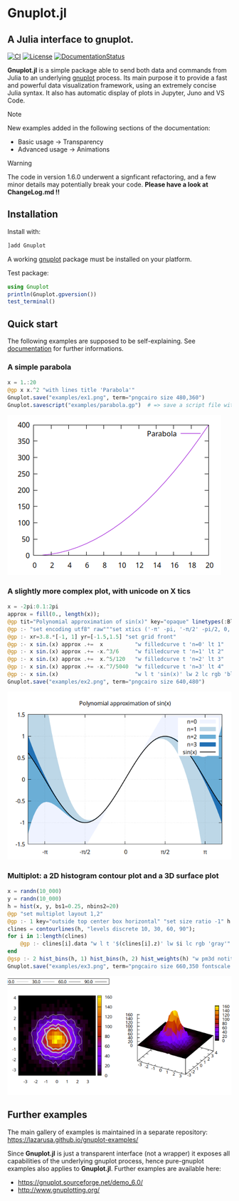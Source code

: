# Gnuplot.jl
## A Julia interface to gnuplot.

[![CI](https://github.com/gcalderone/Gnuplot.jl/actions/workflows/CI.yml/badge.svg)](https://github.com/gcalderone/Gnuplot.jl/actions/workflows/CI.yml)
[![License](http://img.shields.io/badge/license-MIT-brightgreen.svg?style=flat)](LICENSE.md)
[![DocumentationStatus](https://img.shields.io/badge/docs-stable-blue.svg?style=flat)](https://gcalderone.github.io/Gnuplot.jl/stable/index.html)

**Gnuplot.jl** is a simple package able to send both data and commands from Julia to an underlying [gnuplot](http://gnuplot.sourceforge.net/) process.  Its main purpose it to provide a fast and powerful data visualization framework, using an extremely concise Julia syntax. It also has automatic display of plots in Jupyter, Juno and VS Code.

> [!NOTE]
> New examples added in the following sections of the documentation:
> - Basic usage -> Transparency
> - Advanced usage -> Animations

> [!WARNING]
> The code in version 1.6.0 underwent a signficant refactoring, and a few minor details may potentially break your code.
> **Please have a look at ChangeLog.md !!**

## Installation

Install with:
```julia
]add Gnuplot
```
A working [gnuplot](http://gnuplot.sourceforge.net/) package must be installed on your platform.

Test package:
```julia
using Gnuplot
println(Gnuplot.gpversion())
test_terminal()
```


## Quick start
The following examples are supposed to be self-explaining.  See [documentation](https://gcalderone.github.io/Gnuplot.jl/) for further informations.

### A simple parabola
```julia
x = 1.:20
@gp x x.^2 "with lines title 'Parabola'"
Gnuplot.save("examples/ex1.png", term="pngcairo size 480,360")
Gnuplot.savescript("examples/parabola.gp")  # => save a script file with both data and command to re-create the plot.
```
![ex1.png](examples/ex1.png)


### A slightly more complex plot, with unicode on X tics
```julia
x = -2pi:0.1:2pi
approx = fill(0., length(x));
@gp tit="Polynomial approximation of sin(x)" key="opaque" linetypes(:Blues_4)
@gp :- "set encoding utf8" raw"""set xtics ('-π' -pi, '-π/2' -pi/2, 0, 'π/2' pi/2, 'π' pi)"""
@gp :- xr=3.8.*[-1, 1] yr=[-1.5,1.5] "set grid front"
@gp :- x sin.(x) approx .+=  x          "w filledcurve t 'n=0' lt 1"
@gp :- x sin.(x) approx .+= -x.^3/6     "w filledcurve t 'n=1' lt 2"
@gp :- x sin.(x) approx .+=  x.^5/120   "w filledcurve t 'n=2' lt 3"
@gp :- x sin.(x) approx .+= -x.^7/5040  "w filledcurve t 'n=3' lt 4"
@gp :- x sin.(x)                        "w l t 'sin(x)' lw 2 lc rgb 'black'"
Gnuplot.save("examples/ex2.png", term="pngcairo size 640,480")
```
![ex2.png](examples/ex2.png)


### Multiplot: a 2D histogram contour plot and a 3D surface plot
```julia
x = randn(10_000)
y = randn(10_000)
h = hist(x, y, bs1=0.25, nbins2=20)
@gp "set multiplot layout 1,2"
@gp :- 1 key="outside top center box horizontal" "set size ratio -1" h
clines = contourlines(h, "levels discrete 10, 30, 60, 90");
for i in 1:length(clines)
    @gp :- clines[i].data "w l t '$(clines[i].z)' lw $i lc rgb 'gray'" :-
end
@gsp :- 2 hist_bins(h, 1) hist_bins(h, 2) hist_weights(h) "w pm3d notit"
Gnuplot.save("examples/ex3.png", term="pngcairo size 660,350 fontscale 0.8")
```
![ex3.png](examples/ex3.png)


## Further examples
The main gallery of examples is maintained in a separate repository:
https://lazarusa.github.io/gnuplot-examples/

Since **Gnuplot.jl** is just a transparent interface (not a wrapper) it exposes all capabilities of the underlying gnuplot process, hence pure-gnuplot examples also applies to **Gnuplot.jl**.  Further examples are available here:
- https://gnuplot.sourceforge.net/demo_6.0/
- http://www.gnuplotting.org/
